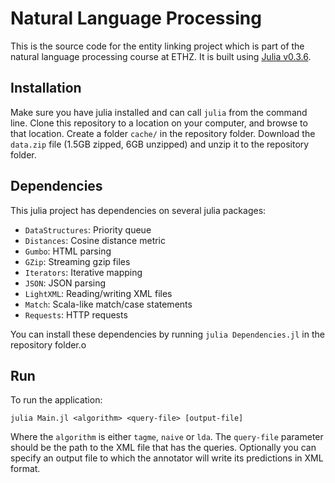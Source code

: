 # Natural Language Processing
This is the source code for the entity linking project which is part of the natural language processing course at ETHZ. It is built using [Julia v0.3.6](http://julialang.org/).

## Installation
Make sure you have julia installed and can call `julia` from the command line. Clone this repository to a location on your computer, and browse to that location. Create a folder `cache/` in the repository folder. Download the `data.zip` file (1.5GB zipped, 6GB unzipped) and unzip it to the repository folder.

## Dependencies
This julia project has dependencies on several julia packages:
* `DataStructures`: Priority queue
* `Distances`: Cosine distance metric
* `Gumbo`: HTML parsing
* `GZip`: Streaming gzip files
* `Iterators`: Iterative mapping
* `JSON`: JSON parsing
* `LightXML`: Reading/writing XML files
* `Match`: Scala-like match/case statements
* `Requests`: HTTP requests

You can install these dependencies by running `julia Dependencies.jl` in the repository folder.o

## Run
To run the application:

    julia Main.jl <algorithm> <query-file> [output-file]

Where the `algorithm` is either `tagme`, `naive` or `lda`. The `query-file` parameter should be the path to the XML file that has the queries. Optionally you can specify an output file to which the annotator will write its predictions in XML format.
